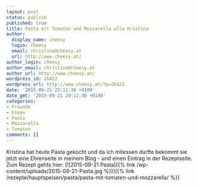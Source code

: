 ```yaml
---
layout: post
status: publish
published: true
title: Pasta mit Tomaten und Mozzarella alla Kristina
author:
  display_name: cheesy
  login: cheesy
  email: christine@cheesy.at
  url: http://www.cheesy.at/
author_login: cheesy
author_email: christine@cheesy.at
author_url: http://www.cheesy.at/
wordpress_id: 26422
wordpress_url: http://www.cheesy.at/?p=26422
date: '2015-09-21 22:11:36 +0100'
date_gmt: '2015-09-21 20:11:36 +0100'
categories:
- Freunde
- Essen
- Pasta
- Mozzarella
- Tomaten
comments: []
---
```

Kristina hat heute Pasta gekocht und da ich mitessen durfte bekommt sie jetzt eine Ehrenseite in meinem Blog - und einen Eintrag in der Rezeptseite.
Zum Rezept gehts hier:
[![2015-09-21 Pasta]({% link /wp-content/uploads/2015-09-21-Pasta.jpg %})]({% link /rezepte/hauptspeisen/pasta/pasta-mit-tomaten-und-mozzarella/ %})
